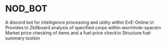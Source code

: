 # NOD_BOT
A discord bot for intelligence processing and utility within EvE-Online.\n
Provides:\n
  Zkillboard analysis of specified corps within wormhole-space\n
  Market price checking of items and a fuel price check\n
  Structure fuel summary tools\n
